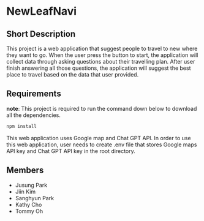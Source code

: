 # NewLeafNavi

## Short Description
This project is a web application that suggest people to travel to new where they want to go. When the user press the button to start, the application will collect data through asking questions about their travelling plan. After user finish answering all those questions, the application will suggest the best place to travel based on the data that user provided.

## Requirements
**note**: This project is required to run the command down below to download all the dependencies.

```bash
npm install
```

This web application uses Google map and Chat GPT API. In order to use this web application, user needs to create .env file that stores Google maps API key and Chat GPT API key in the root directory.

## Members

- Jusung Park
- Jiin Kim
- Sanghyun Park
- Kathy Cho 
- Tommy Oh
